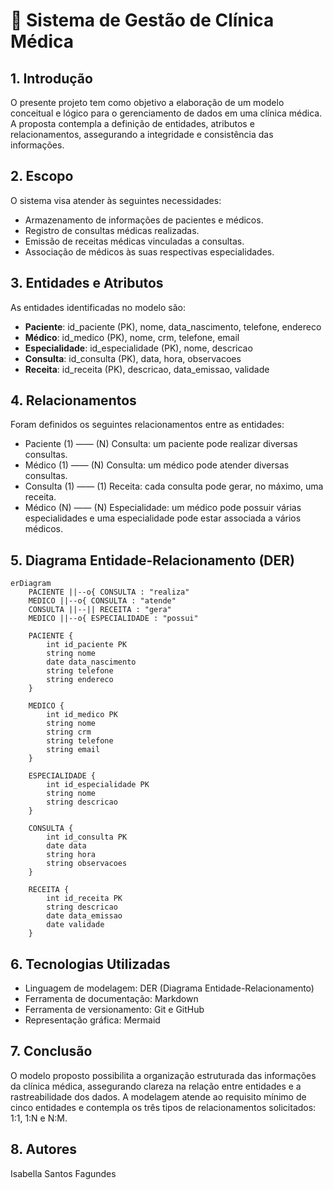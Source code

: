 # 🏥 Sistema de Gestão de Clínica Médica

## 1. Introdução
O presente projeto tem como objetivo a elaboração de um modelo conceitual e lógico para o gerenciamento de dados em uma clínica médica. A proposta contempla a definição de entidades, atributos e relacionamentos, assegurando a integridade e consistência das informações.

## 2. Escopo
O sistema visa atender às seguintes necessidades:

- Armazenamento de informações de pacientes e médicos.
- Registro de consultas médicas realizadas.
- Emissão de receitas médicas vinculadas a consultas.
- Associação de médicos às suas respectivas especialidades.

## 3. Entidades e Atributos
As entidades identificadas no modelo são:

- **Paciente**: id_paciente (PK), nome, data_nascimento, telefone, endereco
- **Médico**: id_medico (PK), nome, crm, telefone, email
- **Especialidade**: id_especialidade (PK), nome, descricao
- **Consulta**: id_consulta (PK), data, hora, observacoes
- **Receita**: id_receita (PK), descricao, data_emissao, validade

## 4. Relacionamentos
Foram definidos os seguintes relacionamentos entre as entidades:

- Paciente (1) —— (N) Consulta: um paciente pode realizar diversas consultas.
- Médico (1) —— (N) Consulta: um médico pode atender diversas consultas.
- Consulta (1) —— (1) Receita: cada consulta pode gerar, no máximo, uma receita.
- Médico (N) —— (N) Especialidade: um médico pode possuir várias especialidades e uma especialidade pode estar associada a vários médicos.

## 5. Diagrama Entidade-Relacionamento (DER)
```mermaid
erDiagram
    PACIENTE ||--o{ CONSULTA : "realiza"
    MEDICO ||--o{ CONSULTA : "atende"
    CONSULTA ||--|| RECEITA : "gera"
    MEDICO ||--o{ ESPECIALIDADE : "possui"

    PACIENTE {
        int id_paciente PK
        string nome
        date data_nascimento
        string telefone
        string endereco
    }

    MEDICO {
        int id_medico PK
        string nome
        string crm
        string telefone
        string email
    }

    ESPECIALIDADE {
        int id_especialidade PK
        string nome
        string descricao
    }

    CONSULTA {
        int id_consulta PK
        date data
        string hora
        string observacoes
    }

    RECEITA {
        int id_receita PK
        string descricao
        date data_emissao
        date validade
    }

```

## 6. Tecnologias Utilizadas 
- Linguagem de modelagem: DER (Diagrama Entidade-Relacionamento)
-  Ferramenta de documentação: Markdown
-  Ferramenta de versionamento: Git e GitHub
-  Representação gráfica: Mermaid

## 7. Conclusão 
O modelo proposto possibilita a organização estruturada das informações da clínica médica, assegurando clareza na relação entre entidades e a rastreabilidade dos dados. A modelagem atende ao requisito mínimo de cinco entidades e contempla os três tipos de relacionamentos solicitados: 1:1, 1:N e N:M. 

## 8. Autores 
Isabella Santos Fagundes
